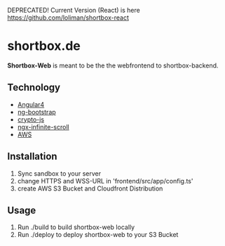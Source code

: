 DEPRECATED! Current Version (React) is here https://github.com/loliman/shortbox-react

shortbox.de
======
**Shortbox-Web** is meant to be the the webfrontend to shortbox-backend.

## Technology
* [Angular4](https://angular.io/)
* [ng-bootstrap](https://ng-bootstrap.github.io)
* [crypto-js](https://github.com/brix/crypto-js)
* [ngx-infinite-scroll](https://github.com/orizens/ngx-infinite-scroll)
* [AWS](https://aws.amazon.com/de/)

## Installation
1. Sync sandbox to your server
2. change HTTPS and WSS-URL in 'frontend/src/app/config.ts'
3. create AWS S3 Bucket and Cloudfront Distribution

## Usage
1. Run ./build to build shortbox-web locally
2. Run ./deploy to deploy shortbox-web to your S3 Bucket
